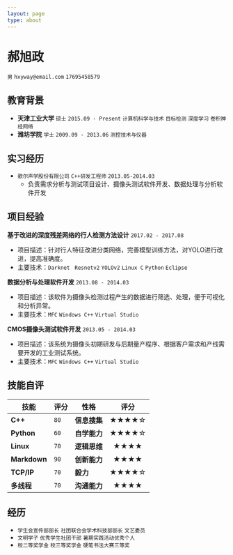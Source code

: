 ```yaml
---
layout: page
type: about
---
```


# 郝旭政

`男` `hxyway@email.com` `17695458579`
## 教育背景

-  **天津工业大学**  `硕士` `2015.09 - Present` `计算机科学与技术`  `目标检测`  `深度学习`  `卷积神经网络`
-  **潍坊学院**  `学士` `2009.09 - 2013.06` `测控技术与仪器` 

## 实习经历

- `歌尔声学股份有限公司` `C++研发工程师` `2013.05-2014.03`
  - 负责需求分析与测试项目设计、摄像头测试软件开发、数据处理与分析软件开发

## 项目经验

**基于改进的深度残差网络的行人检测方法设计**  `2017.02 - 2017.08`  

- 项目描述：针对行人特征改进分类网络，完善模型训练方法，对YOLO进行改进，提高准确度。
- 主要技术：`Darknet ` `Resnetv2` `YOLOv2`  `Linux C` `Python` `Eclipse`

**数据分析与处理软件开发** `2013.08 - 2014.03` 

- 项目描述：该软件为摄像头检测过程产生的数据进行筛选、处理，便于可视化和分析异常。
- 主要技术：`MFC` `Windows C++` `Virtual Studio `

**CMOS摄像头测试软件开发** `2013.05 - 2014.03` 

- 项目描述：该系统为摄像头初期研发与后期量产程序、根据客户需求和产线需要开发的工业测试系统。
- 主要技术：`MFC` `Windows C++` `Virtual Studio `

## 技能自评

| 技能               | 评分 | 性格 | 评分 |
| ------------------ | :--- | ------------------ | :------------------: |
| **C++**      | `80` | **信息搜集** | ★★★★☆ |
| **Python**   | `60` | **自学能力** | ★★★★☆ |
| **Linux**    | `70` | **逻辑思维** | ★★★★ |
| **Markdown**   | `90` | **创新能力** | ★★★★ |
| **TCP/IP**     | `70` | **毅力** | ★★★★☆ |
| **多线程**     | `70` | **沟通能力** | ★★★★ |

## 经历

- `学生会宣传部部长` `社团联合会学术科技部部长` `文艺委员`
- `文明学子` `优秀学生社团干部` `暑期实践活动优秀个人`
- `校二等奖学金` `校三等奖学金` `硬笔书法大赛三等奖 `
